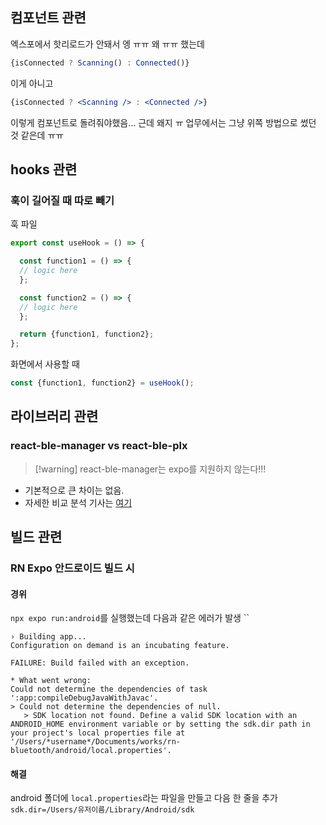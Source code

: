 
## 컴포넌트 관련 

엑스포에서 핫리로드가 안돼서 엥 ㅠㅠ 왜 ㅠㅠ 했는데
```jsx
{isConnected ? Scanning() : Connected()}
```

이게 아니고

```jsx
{isConnected ? <Scanning /> : <Connected />}
```
이렇게 컴포넌트로 돌려줘야했음...
근데 왜지 ㅠ 업무에서는 그냥 위쪽 방법으로 썼던 것 같은데 ㅠㅠ 


## hooks 관련

### 훅이 길어질 때 따로 빼기

훅 파일

```javascript
export const useHook = () => {

  const function1 = () => {
  // logic here
  };

  const function2 = () => {
  // logic here
  };

  return {function1, function2};
};
```

화면에서 사용할 때
```javascript
const {function1, function2} = useHook();
```

## 라이브러리 관련

### react-ble-manager vs react-ble-plx

 > [!warning] react-ble-manager는 expo를 지원하지 않는다!!!
 
 - 기본적으로 큰 차이는 없음.
 - 자세한 비교 분석 기사는 [여기](https://velog.io/@mementomori/React-Native-BLE-library-%EB%B9%84%EA%B5%90react-native-ble-plx-VS-react-native-ble-manager)


## 빌드 관련
### RN Expo 안드로이드 빌드 시
#### 경위

`npx expo run:android`를 실행했는데 다음과 같은 에러가 발생
``
```
› Building app...
Configuration on demand is an incubating feature.

FAILURE: Build failed with an exception.

* What went wrong:
Could not determine the dependencies of task ':app:compileDebugJavaWithJavac'.
> Could not determine the dependencies of null.
   > SDK location not found. Define a valid SDK location with an ANDROID_HOME environment variable or by setting the sdk.dir path in your project's local properties file at  '/Users/*username*/Documents/works/rn-bluetooth/android/local.properties'.
```

#### 해결
android 폴더에 `local.properties`라는 파일을 만들고 다음 한 줄을 추가
`sdk.dir=/Users/유저이름/Library/Android/sdk`